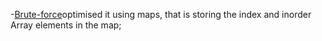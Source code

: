 -[Brute-force](https://leetcode.com/problems/construct-binary-tree-from-inorder-and-postorder-traversal/discuss/758462/C%2B%2B-Detail-Explain-or-Diagram)
​
optimised it using maps, that is storing the index and inorder Array elements in the map;